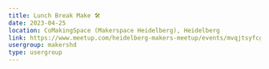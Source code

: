 ```yaml
---
title: Lunch Break Make 🛠️
date: 2023-04-25
location: CoMakingSpace (Makerspace Heidelberg), Heidelberg
link: https://www.meetup.com/heidelberg-makers-meetup/events/mvqjtsyfcgbhc/
usergroup: makershd
type: usergroup
---
```


